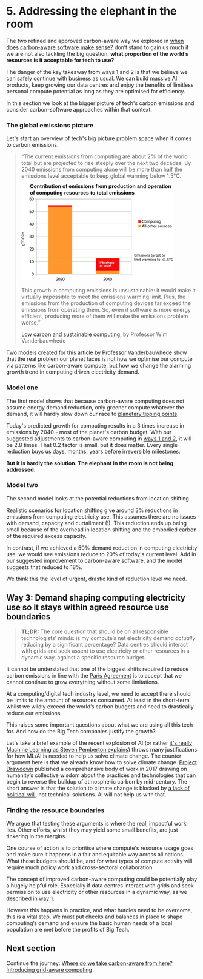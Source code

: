 # 5. Addressing the elephant in the room

The two refined and approved carbon-aware way we explored in [when does carbon-aware software make sense?](when-does-carbon-aware-make-sense.md) don’t stand to gain us much if we are not also tackling the big question: **what proportion of the world’s resources is it acceptable for tech to use?**

The danger of the key takeaway from ways 1 and 2 is that we believe we can safely continue with business as usual. We can build massive AI products, keep growing our data centres and enjoy the benefits of limitless personal compute potential as long as they are optimised for efficiency.

In this section we look at the bigger picture of tech's carbon emissions and consider carbon-software approaches within that context.


### The global emissions picture

Let's start an overview of tech's big picture problem space when it comes to carbon emissions.


> “The current emissions from computing are about 2% of the world total but are projected to rise steeply over the next two decades. By 2040 emissions from computing alone will be more than half the emissions level acceptable to keep global warming below 1.5°C. 
>
> ![](images/computing-emissions-share.png)
>
> This growth in computing emissions is unsustainable: it would make it virtually impossible to meet the emissions warming limit. Plus, the emissions from the production of computing devices far exceed the emissions from operating them. So, even if software is more energy efficient, producing more of them will make the emissions problem worse.” 
>
> <a href="https://www.dcs.gla.ac.uk/~wim//low-carbon-computing/index.html">Low carbon and sustainable computing</a>, by Professor Wim Vanderbauwhede

<a href="https://docs.google.com/spreadsheets/d/e/2PACX-1vSd8nYugza3UjPaG8Y6DP8Fufq4JxWDDn8cdSQXq7KyfeXkbLvc3XC9uDxyXr5dkA/pubhtml">Two models created for this article by Professor Vanderbauwhede</a> show that the real problem our planet faces is not how we optimise our compute via patterns like carbon-aware compute, but how we change the alarming growth trend in computing driven electricity demand.

### Model one

The first model shows that because carbon-aware computing does not assume energy demand reduction, only greener compute whatever the demand, it will hardly slow down our race to <a href="https://en.wikipedia.org/wiki/Tipping_points_in_the_climate_system">planetary tipping points</a>.

Today's predicted growth for computing results in a 3 times increase in emissions by 2040 - most of the planet's carbon budget. With our suggested adjustments to carbon-aware computing in [ways 1 and 2](when-does-carbon-aware-make-sense.md), it will be 2.8 times. That 0.2 factor is small, but it does matter. Every single reduction buys us days, months, years before irreversible milestones. 

**But it is hardly the solution. The elephant in the room is not being addressed.**

### Model two

The second model looks at the potential reductions from location shifting. 

Realistic scenarios for location shifting give around 3% reductions in emissions from computing electricity use. This assumes there are no issues with demand, capacity and curtailment (!). This reduction ends up being small because of the overhead in location shifting and the embodied carbon of the required excess capacity.

In contrast, if we achieved a 50% demand reduction in computing electricity use, we would see emissions reduce to 20% of today's current level. Add in our suggested improvement to carbon-aware software, and the model suggests that reduced to 18%. 

We think this the level of urgent, drastic kind of reduction level we need.
 

## Way 3: Demand shaping computing electricity use so it stays within agreed resource use boundaries

> **TL;DR:** The core question that should be on all responsible technologists’ minds: is my compute’s net electricity demand _actually_ reducing by a significant percentage?  Data centres should interact with grids and seek assent to use electricity or other resources in a dynamic way, against a specific resource budget.

It cannot be understated that one of the biggest shifts required to reduce carbon emissions in line with the <a href="https://en.wikipedia.org/wiki/Paris_Agreement">Paris Agreement</a> is to accept that we cannot continue to grow everything without some limitations. 

At a computing/digital tech industry level, we need to accept there should be limits to the amount of resources consumed. At least in the short-term whilst we wildly exceed the world’s carbon budgets and need to drastically reduce our emissions.

This raises some important questions about what we are using all this tech for. And how do the Big Tech companies justify the growth?

Let's take a brief example of the recent explosion of AI (or rather <a href="https://homepages.cwi.nl/~steven/Talks/2023/11-09-aarhus/">it's really Machine Learning as Steven Pemberton explains</a>) throws many justifications for how ML/AI is needed to help us solve climate change. The counter argument here is that we already know how to solve climate change. <a href="https://drawdown.org/">Project Drawdown</a> published a comprehensive body of work in 2017 drawing on humanity’s collective wisdom about the practices and technologies that can begin to reverse the buildup of atmospheric carbon by mid-century. The short answer is that the solution to climate change is blocked by <a href="https://latitude.plos.org/2021/10/at-its-core-the-climate-crisis-is-a-crisis-of-politics-and-justice/">a lack of political will</a>, not technical solutions. AI will not help us with that.

### Finding the resource boundaries

We argue that testing these arguments is where the real, impactful work lies. Other efforts, whilst they may yield some small benefits, are just tinkering in the margins.

One course of action is to prioritise where compute's resource usage goes and make sure it happens in a fair and equitable way across all nations. What those budgets should be, and for what types of compute activity will require much policy work and cross-sectoral collaboration. 

The concept of improved carbon-aware computing could be potentially play a hugely helpful role. Especially if data centres interact with grids and seek permission to use electricity or other resources in a dynamic way, as we described in [way 1](when-does-carbon-aware-make-sense.md).

However this happens in practice, and what hurdles need to be overcome, this is a vital step. We must put checks and balances in place to shape computing’s demand and ensure the basic human needs of a local population are met before the profits of Big Tech.


## Next section
Continue the journey: [Where do we take carbon-aware from here? Introducing grid-aware computing](grid-aware-computing.md)